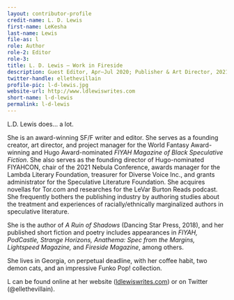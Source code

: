 ```yaml
---
layout: contributor-profile
credit-name: L. D. Lewis
first-name: LeKesha
last-name: Lewis
file-as: l
role: Author
role-2: Editor
role-3:
title: L. D. Lewis — Work in Fireside
description: Guest Editor, Apr–Jul 2020; Publisher & Art Director, 2021–Current
twitter-handle: ellethevillain
profile-pic: l-d-lewis.jpg
website-url: http://www.ldlewiswrites.com
short-name: l-d-lewis
permalink: l-d-lewis
---
```

L.D. Lewis does… a lot.

She is an award-winning SF/F writer and editor. She serves as a founding creator, art director, and project manager for the World Fantasy Award-winning and Hugo Award-nominated _FIYAH Magazine of Black Speculative Fiction_. She also serves as the founding director of Hugo-nominated FIYAHCON, chair of the 2021 Nebula Conference, awards manager for the Lambda Literary Foundation, treasurer for Diverse Voice Inc., and grants administrator for the Speculative Literature Foundation. She acquires novellas for Tor.com and researches for the LeVar Burton Reads podcast. She frequently bothers the publishing industry by authoring studies about the treatment and experiences of racially/ethnically marginalized authors in speculative literature.

She is the author of _A Ruin of Shadows_ (Dancing Star Press, 2018), and her published short fiction and poetry includes appearances in _FIYAH, PodCastle, Strange Horizons, Anathema: Spec from the Margins, Lightspeed Magazine,_ and _Fireside Magazine_, among others.

She lives in Georgia, on perpetual deadline, with her coffee habit, two demon cats, and an impressive Funko Pop! collection.

L can be found online at her website ([ldlewiswrites.com](http://www.ldlewiswrites.com)) or on Twitter (@ellethevillain).
